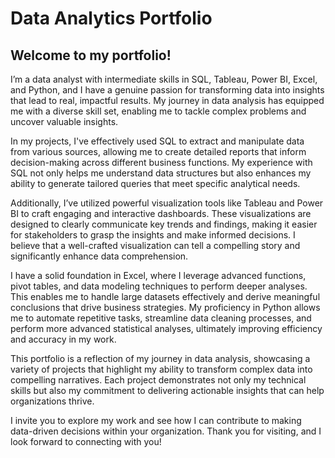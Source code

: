 # __Data Analytics Portfolio__

## Welcome to my portfolio! 

I’m a data analyst with intermediate skills in SQL, Tableau, Power BI, Excel, and Python, and I have a genuine passion for transforming data into insights that lead to real, impactful results. My journey in data analysis has equipped me with a diverse skill set, enabling me to tackle complex problems and uncover valuable insights.

In my projects, I've effectively used SQL to extract and manipulate data from various sources, allowing me to create detailed reports that inform decision-making across different business functions. My experience with SQL not only helps me understand data structures but also enhances my ability to generate tailored queries that meet specific analytical needs.

Additionally, I’ve utilized powerful visualization tools like Tableau and Power BI to craft engaging and interactive dashboards. These visualizations are designed to clearly communicate key trends and findings, making it easier for stakeholders to grasp the insights and make informed decisions. I believe that a well-crafted visualization can tell a compelling story and significantly enhance data comprehension.

I have a solid foundation in Excel, where I leverage advanced functions, pivot tables, and data modeling techniques to perform deeper analyses. This enables me to handle large datasets effectively and derive meaningful conclusions that drive business strategies. My proficiency in Python allows me to automate repetitive tasks, streamline data cleaning processes, and perform more advanced statistical analyses, ultimately improving efficiency and accuracy in my work.

This portfolio is a reflection of my journey in data analysis, showcasing a variety of projects that highlight my ability to transform complex data into compelling narratives. Each project demonstrates not only my technical skills but also my commitment to delivering actionable insights that can help organizations thrive.

I invite you to explore my work and see how I can contribute to making data-driven decisions within your organization. Thank you for visiting, and I look forward to connecting with you!



